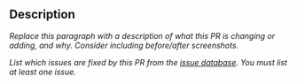 ## Description

*Replace this paragraph with a description of what this PR is changing or adding, and why. Consider including before/after screenshots.*

*List which issues are fixed by this PR from the [issue database](https://github.com/CRED-CLUB/neopop-flutter). You must list at least one issue.*